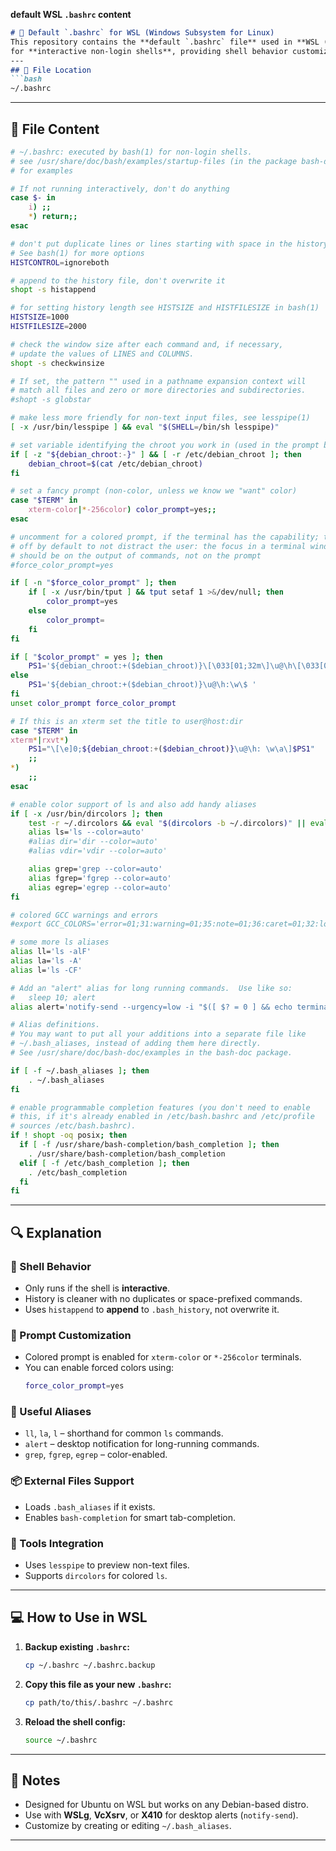 **default WSL `.bashrc` content**
````markdown
# 🐧 Default `.bashrc` for WSL (Windows Subsystem for Linux)
This repository contains the **default `.bashrc` file** used in **WSL (Ubuntu-based distributions)**. The `.bashrc` file is executed
for **interactive non-login shells**, providing shell behavior customization, aliases, colors, history settings, and more.
---
## 📁 File Location
```bash
~/.bashrc
````
---
## 📜 File Content

```bash
# ~/.bashrc: executed by bash(1) for non-login shells.
# see /usr/share/doc/bash/examples/startup-files (in the package bash-doc)
# for examples

# If not running interactively, don't do anything
case $- in
    i) ;;
    *) return;;
esac

# don't put duplicate lines or lines starting with space in the history.
# See bash(1) for more options
HISTCONTROL=ignoreboth

# append to the history file, don't overwrite it
shopt -s histappend

# for setting history length see HISTSIZE and HISTFILESIZE in bash(1)
HISTSIZE=1000
HISTFILESIZE=2000

# check the window size after each command and, if necessary,
# update the values of LINES and COLUMNS.
shopt -s checkwinsize

# If set, the pattern "" used in a pathname expansion context will
# match all files and zero or more directories and subdirectories.
#shopt -s globstar

# make less more friendly for non-text input files, see lesspipe(1)
[ -x /usr/bin/lesspipe ] && eval "$(SHELL=/bin/sh lesspipe)"

# set variable identifying the chroot you work in (used in the prompt below)
if [ -z "${debian_chroot:-}" ] && [ -r /etc/debian_chroot ]; then
    debian_chroot=$(cat /etc/debian_chroot)
fi

# set a fancy prompt (non-color, unless we know we "want" color)
case "$TERM" in
    xterm-color|*-256color) color_prompt=yes;;
esac

# uncomment for a colored prompt, if the terminal has the capability; turned
# off by default to not distract the user: the focus in a terminal window
# should be on the output of commands, not on the prompt
#force_color_prompt=yes

if [ -n "$force_color_prompt" ]; then
    if [ -x /usr/bin/tput ] && tput setaf 1 >&/dev/null; then
        color_prompt=yes
    else
        color_prompt=
    fi
fi

if [ "$color_prompt" = yes ]; then
    PS1='${debian_chroot:+($debian_chroot)}\[\033[01;32m\]\u@\h\[\033[00m\]:\[\033[01;34m\]\w\[\033[00m\]\$ '
else
    PS1='${debian_chroot:+($debian_chroot)}\u@\h:\w\$ '
fi
unset color_prompt force_color_prompt

# If this is an xterm set the title to user@host:dir
case "$TERM" in
xterm*|rxvt*)
    PS1="\[\e]0;${debian_chroot:+($debian_chroot)}\u@\h: \w\a\]$PS1"
    ;;
*)
    ;;
esac

# enable color support of ls and also add handy aliases
if [ -x /usr/bin/dircolors ]; then
    test -r ~/.dircolors && eval "$(dircolors -b ~/.dircolors)" || eval "$(dircolors -b)"
    alias ls='ls --color=auto'
    #alias dir='dir --color=auto'
    #alias vdir='vdir --color=auto'

    alias grep='grep --color=auto'
    alias fgrep='fgrep --color=auto'
    alias egrep='egrep --color=auto'
fi

# colored GCC warnings and errors
#export GCC_COLORS='error=01;31:warning=01;35:note=01;36:caret=01;32:locus=01:quote=01'

# some more ls aliases
alias ll='ls -alF'
alias la='ls -A'
alias l='ls -CF'

# Add an "alert" alias for long running commands.  Use like so:
#   sleep 10; alert
alias alert='notify-send --urgency=low -i "$([ $? = 0 ] && echo terminal || echo error)" "$(history|tail -n1|sed -e '\''s/^\s*[0-9]\+\s*//;s/[;&|]\s*alert$//'\'')"'

# Alias definitions.
# You may want to put all your additions into a separate file like
# ~/.bash_aliases, instead of adding them here directly.
# See /usr/share/doc/bash-doc/examples in the bash-doc package.

if [ -f ~/.bash_aliases ]; then
    . ~/.bash_aliases
fi

# enable programmable completion features (you don't need to enable
# this, if it's already enabled in /etc/bash.bashrc and /etc/profile
# sources /etc/bash.bashrc).
if ! shopt -oq posix; then
  if [ -f /usr/share/bash-completion/bash_completion ]; then
    . /usr/share/bash-completion/bash_completion
  elif [ -f /etc/bash_completion ]; then
    . /etc/bash_completion
  fi
fi
```
---
## 🔍 Explanation
### 🧠 Shell Behavior
* Only runs if the shell is **interactive**.
* History is cleaner with no duplicates or space-prefixed commands.
* Uses `histappend` to **append** to `.bash_history`, not overwrite it.
### 🎨 Prompt Customization
* Colored prompt is enabled for `xterm-color` or `*-256color` terminals.
* You can enable forced colors using:
  ```bash
  force_color_prompt=yes
  ```
### 🧾 Useful Aliases
* `ll`, `la`, `l` – shorthand for common `ls` commands.
* `alert` – desktop notification for long-running commands.
* `grep`, `fgrep`, `egrep` – color-enabled.
### 📦 External Files Support
* Loads `.bash_aliases` if it exists.
* Enables `bash-completion` for smart tab-completion.
### 📘 Tools Integration
* Uses `lesspipe` to preview non-text files.
* Supports `dircolors` for colored `ls`.
---
## 💻 How to Use in WSL
1. **Backup existing `.bashrc`:**
   ```bash
   cp ~/.bashrc ~/.bashrc.backup
   ```
2. **Copy this file as your new `.bashrc`:**
   ```bash
   cp path/to/this/.bashrc ~/.bashrc
   ```
3. **Reload the shell config:**
   ```bash
   source ~/.bashrc
   ```
---
## 📝 Notes
* Designed for Ubuntu on WSL but works on any Debian-based distro.
* Use with **WSLg**, **VcXsrv**, or **X410** for desktop alerts (`notify-send`).
* Customize by creating or editing `~/.bash_aliases`.
---

